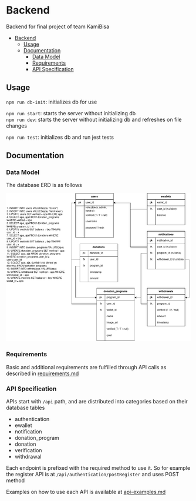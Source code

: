 # Backend
Backend for final project of team KamiBisa

- [Backend](#backend)
  - [Usage](#usage)
  - [Documentation](#documentation)
    - [Data Model](#data-model)
    - [Requirements](#requirements)
    - [API Specification](#api-specification)
## Usage

`npm run db-init`: initializes db for use

`npm run start`: starts the server without initializing db \
`npm run dev`: starts the server without initializing db and refreshes on file changes

`npm run test`: initializes db and run jest tests

## Documentation

### Data Model

The database ERD is as follows

![ERD](docs/db.png)

### Requirements

Basic and additional requirements are fulfilled through API calls as described in [requirements.md](docs/requirements.md)

### API Specification

APIs start with `/api` path, and are distributed into categories based on their database tables
- authentication
- ewallet
- notification
- donation_program
- donation
- verification
- withdrawal

Each endpoint is prefixed with the required method to use it. So for example the register API is at `/api/authentication/postRegister` and uses POST method

Examples on how to use each API is available at [api-examples.md](docs/api-examples.md)
